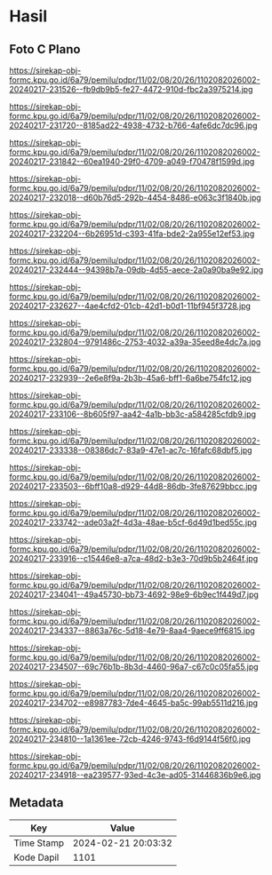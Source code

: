 # Hasil

## Foto C Plano

https://sirekap-obj-formc.kpu.go.id/6a79/pemilu/pdpr/11/02/08/20/26/1102082026002-20240217-231526--fb9db9b5-fe27-4472-910d-fbc2a3975214.jpg

https://sirekap-obj-formc.kpu.go.id/6a79/pemilu/pdpr/11/02/08/20/26/1102082026002-20240217-231720--8185ad22-4938-4732-b766-4afe6dc7dc96.jpg

https://sirekap-obj-formc.kpu.go.id/6a79/pemilu/pdpr/11/02/08/20/26/1102082026002-20240217-231842--60ea1940-29f0-4709-a049-f70478f1599d.jpg

https://sirekap-obj-formc.kpu.go.id/6a79/pemilu/pdpr/11/02/08/20/26/1102082026002-20240217-232018--d60b76d5-292b-4454-8486-e063c3f1840b.jpg

https://sirekap-obj-formc.kpu.go.id/6a79/pemilu/pdpr/11/02/08/20/26/1102082026002-20240217-232204--6b26951d-c393-41fa-bde2-2a955e12ef53.jpg

https://sirekap-obj-formc.kpu.go.id/6a79/pemilu/pdpr/11/02/08/20/26/1102082026002-20240217-232444--94398b7a-09db-4d55-aece-2a0a90ba9e92.jpg

https://sirekap-obj-formc.kpu.go.id/6a79/pemilu/pdpr/11/02/08/20/26/1102082026002-20240217-232627--4ae4cfd2-01cb-42d1-b0d1-11bf945f3728.jpg

https://sirekap-obj-formc.kpu.go.id/6a79/pemilu/pdpr/11/02/08/20/26/1102082026002-20240217-232804--9791486c-2753-4032-a39a-35eed8e4dc7a.jpg

https://sirekap-obj-formc.kpu.go.id/6a79/pemilu/pdpr/11/02/08/20/26/1102082026002-20240217-232939--2e6e8f9a-2b3b-45a6-bff1-6a6be754fc12.jpg

https://sirekap-obj-formc.kpu.go.id/6a79/pemilu/pdpr/11/02/08/20/26/1102082026002-20240217-233106--8b605f97-aa42-4a1b-bb3c-a584285cfdb9.jpg

https://sirekap-obj-formc.kpu.go.id/6a79/pemilu/pdpr/11/02/08/20/26/1102082026002-20240217-233338--08386dc7-83a9-47e1-ac7c-16fafc68dbf5.jpg

https://sirekap-obj-formc.kpu.go.id/6a79/pemilu/pdpr/11/02/08/20/26/1102082026002-20240217-233503--6bff10a8-d929-44d8-86db-3fe87629bbcc.jpg

https://sirekap-obj-formc.kpu.go.id/6a79/pemilu/pdpr/11/02/08/20/26/1102082026002-20240217-233742--ade03a2f-4d3a-48ae-b5cf-6d49d1bed55c.jpg

https://sirekap-obj-formc.kpu.go.id/6a79/pemilu/pdpr/11/02/08/20/26/1102082026002-20240217-233916--c15446e8-a7ca-48d2-b3e3-70d9b5b2464f.jpg

https://sirekap-obj-formc.kpu.go.id/6a79/pemilu/pdpr/11/02/08/20/26/1102082026002-20240217-234041--49a45730-bb73-4692-98e9-6b9ec1f449d7.jpg

https://sirekap-obj-formc.kpu.go.id/6a79/pemilu/pdpr/11/02/08/20/26/1102082026002-20240217-234337--8863a76c-5d18-4e79-8aa4-9aece9ff6815.jpg

https://sirekap-obj-formc.kpu.go.id/6a79/pemilu/pdpr/11/02/08/20/26/1102082026002-20240217-234507--69c76b1b-8b3d-4460-96a7-c67c0c05fa55.jpg

https://sirekap-obj-formc.kpu.go.id/6a79/pemilu/pdpr/11/02/08/20/26/1102082026002-20240217-234702--e8987783-7de4-4645-ba5c-99ab5511d216.jpg

https://sirekap-obj-formc.kpu.go.id/6a79/pemilu/pdpr/11/02/08/20/26/1102082026002-20240217-234810--1a1361ee-72cb-4246-9743-f6d9144f56f0.jpg

https://sirekap-obj-formc.kpu.go.id/6a79/pemilu/pdpr/11/02/08/20/26/1102082026002-20240217-234918--ea239577-93ed-4c3e-ad05-31446836b9e6.jpg


## Metadata

| Key        | Value               |
| ---------- | ------------------- |
| Time Stamp | 2024-02-21 20:03:32 |
| Kode Dapil | 1101                |



